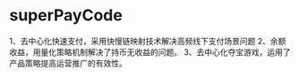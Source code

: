# superPayCode
1、去中心化快速支付，采用快慢链映射技术解决高频线下支付场景问题
2、余额收益，用量化策略机制解决了持币无收益的问题。
3、去中心化夺宝游戏，运用了产品策略提高运营推广的有效性。
